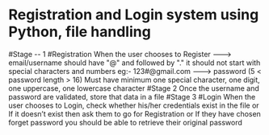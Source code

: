 # Registration and Login system using Python, file handling
#Stage -- 1 
#Registration
When the user chooses to Register
---> email/username should have "@" and followed by "."
it should not start with special characters and numbers eg:- 123#@gmail.com
---> password (5 < password length > 16)
              Must have minimum one special character,
              one digit,
              one uppercase, 
              one lowercase character 
#Stage 2 
  Once the username and password are validated, store that data in a file
#Stage 3
#Login
When the user chooses to Login, check whether his/her credentials exist in the file or If it doesn’t exist then ask them to go for Registration or 
If they have chosen forget password you should be able to retrieve their original password
